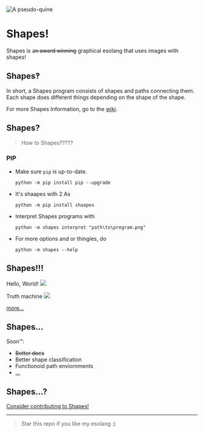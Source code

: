 ![A pseudo-quine](https://raw.githubusercontent.com/photon-niko/shapes/main/logo/Shapes.png "A pseudo-quine")

# Shapes!

Shapes is a~~n award winning~~ graphical esolang that uses images with shapes!

## Shapes‽

In short, a Shapes program consists of shapes and paths connecting them. Each shape does different things depending on the shape of the shape.

For more Shapes Information, go to the [wiki](https://github.com/PhotonNikko/shapes/wiki).

## Shapes?

> How to Shapes?????

### PIP

* Make sure `pip` is up-to-date.
  ```
  python -m pip install pip --upgrade
  ```
* It's shaapes with 2 As
  ```
  python -m pip install shaapes
  ```
* Interpret Shapes programs with 
  ```
  python -m shapes interpret "path\to\program.png"
  ```
* For more options and or thingies, do
  ```
  python -m shapes --help
  ```
## Shapes!!!
Hello, World!
![](https://raw.githubusercontent.com/photon-niko/shapes/main/examples/helloworld.png)

Truth machine
![](https://raw.githubusercontent.com/photon-niko/shapes/main/examples/truth-machine.png)

[more...](https://github.com/photon-niko/shapes/tree/main/examples)

## Shapes...

Soon™:
* ~~Better docs~~
* Better shape classification
* Functionoid path enviornments
* [...](https://github.com/photon-niko/shapes/blob/main/roadmap.md)

## Shapes...?

[Consider contributing to Shapes!](https://github.com/photon-niko/shapes/blob/main/CONTRIBUTING.md)

-------

> Star this repo if you like my esolang :)
